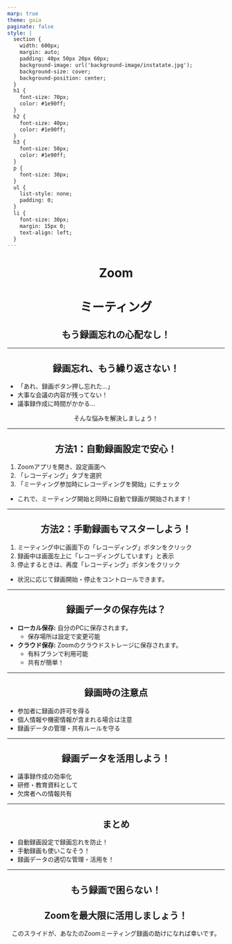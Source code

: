 ```yaml
---
marp: true
theme: gaia
paginate: false
style: |
  section {
    width: 600px;
    margin: auto;
    padding: 40px 50px 20px 60px;
    background-image: url('background-image/instatate.jpg');
    background-size: cover;
    background-position: center;
  }
  h1 {
    font-size: 70px;
    color: #1e90ff;
  }
  h2 {
    font-size: 40px;
    color: #1e90ff;
  }
  h3 {
    font-size: 50px;
    color: #1e90ff;
  }
  p {
    font-size: 30px;
  }
  ul {
    list-style: none;
    padding: 0;
  }
  li {
    font-size: 30px;
    margin: 15px 0;
    text-align: left;
  }
---
```


<!-- _class: title -->
<style scoped>
section {
  display: flex;
  flex-direction: column;
  justify-content: center;
  align-items: center;
  height: 100%;
  background-image: url('background-image/instatate_01.jpg');
  background-size: cover;
  background-position: center;
}
h1, h2, p {
  text-align: center; /* テキストを中央揃え */
}
</style>


# Zoom
# ミーティング
## もう録画忘れの心配なし！

---

## 録画忘れ、もう繰り返さない！

* 「あれ、録画ボタン押し忘れた…」
* 大事な会議の内容が残ってない！
* 議事録作成に時間がかかる…

そんな悩みを解決しましょう！

---

## 方法1：自動録画設定で安心！

1.  Zoomアプリを開き、設定画面へ
2.  「レコーディング」タブを選択
3.  「ミーティング参加時にレコーディングを開始」にチェック

* これで、ミーティング開始と同時に自動で録画が開始されます！

---

## 方法2：手動録画もマスターしよう！

1.  ミーティング中に画面下の「レコーディング」ボタンをクリック
2.  録画中は画面左上に「レコーディングしています」と表示
3.  停止するときは、再度「レコーディング」ボタンをクリック

* 状況に応じて録画開始・停止をコントロールできます。

---

## 録画データの保存先は？

* **ローカル保存:** 自分のPCに保存されます。
    * 保存場所は設定で変更可能
* **クラウド保存:** Zoomのクラウドストレージに保存されます。
    * 有料プランで利用可能
    * 共有が簡単！

---

## 録画時の注意点

* 参加者に録画の許可を得る
* 個人情報や機密情報が含まれる場合は注意
* 録画データの管理・共有ルールを守る

---

## 録画データを活用しよう！

* 議事録作成の効率化
* 研修・教育資料として
* 欠席者への情報共有

---

## まとめ

* 自動録画設定で録画忘れを防止！
* 手動録画も使いこなそう！
* 録画データの適切な管理・活用を！

---

## もう録画で困らない！
## Zoomを最大限に活用しましょう！

このスライドが、あなたのZoomミーティング録画の助けになれば幸いです。